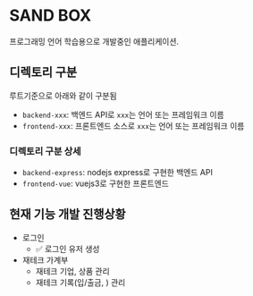 # SAND BOX
프로그래밍 언어 학습용으로 개발중인 애플리케이션.

## 디렉토리 구분
루트기준으로 아래와 같이 구분됨
- `backend-xxx`: 백엔드 API로 `xxx`는 언어 또는 프레임워크 이름
- `frontend-xxx`: 프론트엔드 소스로 `xxx`는 언어 또는 프레임워크 이름

### 디렉토리 구분 상세
- `backend-express`: nodejs express로 구현한 백엔드 API
- `frontend-vue`: vuejs3로 구현한 프론트엔드

## 현재 기능 개발 진행상황
- 로그인
  - :white_check_mark: 로그인 유저 생성
- 재테크 가계부
  - 재테크 기업, 상품 관리
  - 재테크 기록(입/출금, ) 관리